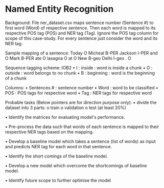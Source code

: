 # Named Entity Recognition

Background: 
File ner_dataset.csv maps sentence number (Sentence #) to first word (Word) of respective sentence. Then
each word is mapped to its respective POS tag (POS) and NER tag (Tag). Ignore the POS tag column for scope of
this case-study. For every sentence just consider the word and its NER tag.

Sample mapping of a sentence:
Today O
Micheal B-PER
Jackson I-PER
and O
Mark B-PER
ate O
lasagna O
at O
New B-geo
Delhi I-geo
. O

Sequence tagging scheme: IOB2
• I : inside : word is inside a chunk
• O : outside : word belongs to no chunk
• B : beginning : word is the beginning of a chunk

Columns:
• Sentences # : sentence number
• Word : word to be classified
• POS : POS tags for respective word
• Tag : NER tags for respective word

Probable tasks (Below pointers are for direction purpose only):
• divide the dataset into 3 parts:
o train
o validation
o test (at least 20%)

• Identify the matrices for evaluating model's performance.

• Pre-process the data such that words of each sentence is mapped to their respective NER
tags based on the mapping.

• Develop a baseline model which takes a sentence (list of words) as input and predicts NER
tag for each word in that sentence.

• Identify the short comings of the baseline model.

• Develop a new model which overcome the shortcomings of baseline model.

• Identify future scope to further optimise the model